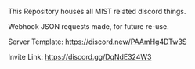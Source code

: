 This Repository houses all MIST related discord things.

Webhook JSON requests made, for future re-use.

Server Template: https://discord.new/PAAmHg4DTw3S

Invite Link: https://discord.gg/DqNdE324W3
